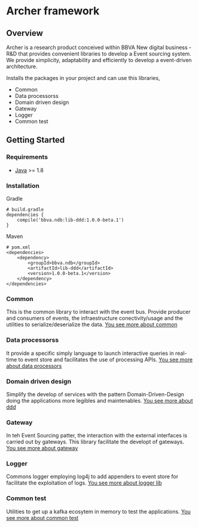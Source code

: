 Archer framework
==================

## Overview

Archer is a research product conceived within BBVA New digital business - R&D that provides convenient libraries to develop a Event sourcing system. We provide simplicity, adaptability and efficiently to develop a event-driven architecture. 


Installs the packages in your project and can use this libraries,

 * Common
 * Data processorss
 * Domain driven design
 * Gateway
 * Logger
 * Common test


Getting Started
---------------

### Requirements

* [Java](https://www.java.com) >= 1.8

### Installation

Gradle
```text/plain
# build.gradle
dependencies {
	compile('bbva.ndb:lib-ddd:1.0.0-beta.1')
}
```

Maven
```text/plain
# pom.xml
<dependencies>
    <dependency>
        <groupId>bbva.ndb</groupId>
        <artifactId>lib-ddd</artifactId>
        <version>1.0.0-beta.1</version>
    </dependency>
</dependencies>
```


### Common

This is the common library to interact with the event bus. Provide producer and consumers of events, the infraestructure conectivity/usage and the utilities to serialize/deserialize the data.
[You see more about common](archer-common-lib/README.md)

### Data processorss

It provide a specific simply language to launch interactive queries in real-time to event store and facilitates the use of processing APIs.
[You see more about data processors](archer-data-processors-lib/README.md)

### Domain driven design

Simplify the develop of services with the pattern Domain-Driven-Design doing the applications more legibles and maintenables.
[You see more about ddd](archer-ddd-lib/README.md)

### Gateway

In teh Event Sourcing patter, the interaction with the external interfaces is carried out by gateways. This library facilitate the developt of gateways.
[You see more about gateway](archer-gateway-lib/README.md)

### Logger

Commons logger employing log4j to add appenders to event store for facilitate the exploitation of logs.
[You see more about logger lib](archer-log-lib/README.md)
### Common test

Utilities to get up a kafka ecosytem in memory to test the applications.
[You see more about common test](archer-common-test-lib/README.md)
